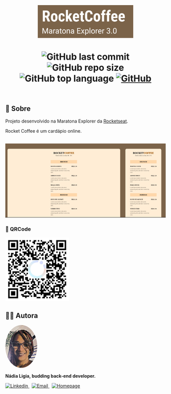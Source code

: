 <p align="center">
  <img src=".github/logo.png" width=300 alt="RcketCoffee - Maratona Explorer 3.0">
</p>

<h1 align="center">
  <img alt="GitHub last commit" src="https://img.shields.io/github/last-commit/nlnadialigia/rocket-coffee?color=995000&style=plastic">
  <img alt="GitHub repo size" src="https://img.shields.io/github/repo-size/nlnadialigia/rocket-coffee?color=995000&style=plastic">
  <img alt="GitHub top language" src="https://img.shields.io/github/languages/top/nlnadialigia/rocket-coffee?color=995000&logoColor=995000&style=plastic">
  <a href="LICENSE">
  <img alt="GitHub" src="https://img.shields.io/github/license/nlnadialigia/rocket-coffee?color=%23995000&style=plastic">
  </a>
</h1>
<br>

## 📌 Sobre 

Projeto desenvolvido na Maratona Explorer da [Rocketseat](https://app.rocketseat.com.br).

Rocket Coffee é um cardápio online.

<br>

<img src=".github/page.png" alt="Imagem do cardápio">

### 📌 QRCode

<img src=".github/qr-code.svg" width="200" alt="QRCode do cardápio">


<br>

<div id="id99"></div>

## 👩‍💼 Autora
<img src=".github/picture.png" width="100px;" alt="Picture"/>
<p><b>Nádia Ligia, budding back-end developer.</b></p>
<a href="https://www.linkedin.com/in/nlnadialigia/">
  <img alt="Linkedin" src="https://img.shields.io/badge/-Linkedin -995000?style=flat&logo=Linkedin&logoColor=white&link=https://www.linkedin.com/in/nlnadialigia/" />
</a>&nbsp;
<a href="mailto:nlnadialigia@gmail.com">
  <img alt="Email" src="https://img.shields.io/badge/-Email-995000?style=flat&logo=Gmail&logoColor=white&link=mailto:nlnadialigia@gmail.com" />
</a>&nbsp;
<a href="https://www.nlnadialigia.com">
  <img alt="Homepage" src="https://img.shields.io/badge/-Homepage-995000" />
</a>
